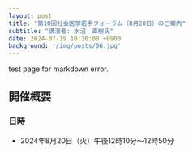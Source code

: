 ```yaml
---
layout: post
title: "第10回社会医学若手フォーラム（8月20日）のご案内"
subtitle: "講演者: 水沼　直樹氏"
date: 2024-07-19 10:30:00 +0900
background: '/img/posts/06.jpg'
---
```

test page for markdown error.

## 開催概要
### 日時
- 2024年8月20日（火）午後12時10分～12時50分